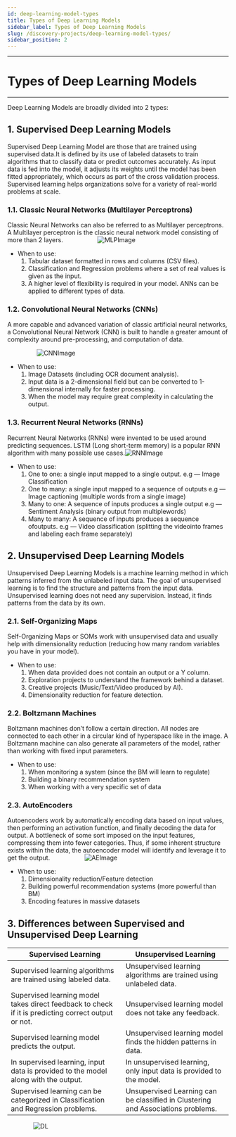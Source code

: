 ```yaml
---
id: deep-learning-model-types
title: Types of Deep Learning Models
sidebar_label: Types of Deep Learning Models
slug: /discovery-projects/deep-learning-model-types/
sidebar_position: 2
---
```


---
# Types of Deep Learning Models
---
Deep Learning Models are broadly divided into 2 types:

## 1. **Supervised Deep Learning Models** 
Supervised Deep Learning Model are those that are trained using supervised data.It is defined by its use of labeled datasets to train algorithms that to classify data or predict outcomes accurately. As input data is fed into the model, it adjusts its weights until the model has been fitted appropriately, which occurs as part of the cross validation process. Supervised learning helps organizations solve for a variety of real-world problems at scale.

### 1.1. **Classic Neural Networks (Multilayer Perceptrons)**
 Classic Neural Networks can also be referred to as Multilayer perceptrons. A Multilayer perceptron is the classic neural network model consisting of more than 2 layers. &nbsp; &nbsp; &nbsp; &nbsp; &nbsp; &nbsp; &nbsp; &nbsp; &nbsp; &nbsp;![MLPImage](../../static/img/docs/discovery-projects/MLP.png)

 - When to use:
    1. Tabular dataset formatted in rows and columns (CSV files).
    2. Classification and Regression problems where a set of real values is given as the input.
    3. A higher level of flexibility is required in your model. ANNs can be applied to different types of data.  

### 1.2. **Convolutional Neural Networks (CNNs)**
 A more capable and advanced variation of classic artificial neural networks, a Convolutional Neural Network (CNN) is built to handle a greater amount of complexity around pre-processing, and computation of data.
 
 &nbsp; &nbsp; &nbsp; &nbsp; &nbsp; &nbsp; &nbsp; &nbsp; &nbsp;![CNNImage](../../static/img/docs/discovery-projects/CNN.png)

 - When to use:
    1. Image Datasets (including OCR document analysis).
    2. Input data is a 2-dimensional field but can be converted to 1-dimensional internally for faster processing.
    3. When the model may require great complexity in calculating the output.

### 1.3. **Recurrent Neural Networks (RNNs)** 
Recurrent Neural Networks (RNNs) were invented to be used around predicting sequences. LSTM (Long short-term memory) is a popular RNN algorithm with many possible use cases.![RNNImage](../../static/img/docs/discovery-projects/RNN.png)

- When to use:
    1. One to one: a single input mapped to a single output.
    e.g — Image Classification
    2. One to many: a single input mapped to a sequence of outputs
    e.g — Image captioning (multiple words from a single image)
    3. Many to one: A sequence of inputs produces a single output
    e.g — Sentiment Analysis (binary output from multiplewords)
    4. Many to many: A sequence of inputs produces a sequence ofoutputs.
    e.g — Video classification (splitting the videointo frames and labeling each frame separately)
    
## 2. **Unsupervised Deep Learning Models** 
Unsupervised Deep Learning Models is a machine learning method in which patterns inferred from the unlabeled input data. The goal of unsupervised learning is to find the structure and patterns from the input data. Unsupervised learning does not need any supervision. Instead, it finds patterns from the data by its own.

### 2.1. **Self-Organizing Maps**
Self-Organizing Maps or SOMs work with unsupervised data and usually help with dimensionality reduction (reducing how many random variables you have in your model).
- When to use:
    1. When data provided does not contain an output or a Y column.
    2. Exploration projects to understand the framework behind a dataset.
    3. Creative projects (Music/Text/Video produced by AI).
    4. Dimensionality reduction for feature detection.
    
### 2.2. **Boltzmann Machines**
Boltzmann machines don’t follow a certain direction. All nodes are connected to each other in a circular kind of hyperspace like in the image. A Boltzmann machine can also generate all parameters of the model, rather than working with fixed input parameters.
- When to use:
    1. When monitoring a system (since the BM will learn to regulate)
    2. Building a binary recommendation system
    3. When working with a very specific set of data

### 2.3. **AutoEncoders** 
Autoencoders work by automatically encoding data based on input values, then performing an activation function, and finally decoding the data for output. A bottleneck of some sort imposed on the input features, compressing them into fewer categories. Thus, if some inherent structure exists within the data, the autoencoder model will identify and leverage it to get the output.&nbsp; &nbsp; &nbsp; &nbsp; &nbsp; &nbsp; &nbsp; &nbsp; &nbsp; &nbsp; ![AEImage](../../static/img/docs/discovery-projects/AE.png)

- When to use:
    1. Dimensionality reduction/Feature detection
    2. Building powerful recommendation systems (more powerful than BM)
    3. Encoding features in massive datasets


## 3. Differences between Supervised and Unsupervised Deep Learning
| Supervised Learning | Unsupervised Learning |
| ------------------- | --------------------- |
| Supervised learning algorithms are trained using labeled data. | Unsupervised learning algorithms are trained using unlabeled data. |
| Supervised learning model takes direct feedback to check if it is predicting correct output or not. | Unsupervised learning model does not take any feedback. |
| Supervised learning model predicts the output. | Unsupervised learning model finds the hidden patterns in data. |
| In supervised learning, input data is provided to the model along with the output. | In unsupervised learning, only input data is provided to the model. |
| Supervised learning can be categorized in Classification and Regression problems. | Unsupervised Learning can be classified in Clustering and Associations problems. |

&nbsp; &nbsp; &nbsp; &nbsp; &nbsp; &nbsp; &nbsp; &nbsp;![DL](../../static/img/docs/discovery-projects/DL-.jpg)